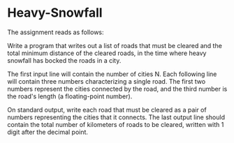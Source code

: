 # Heavy-Snowfall

The assignment reads as follows:

Write a program that writes out a list of roads that must be cleared and the total minimum distance of the cleared roads, in the time where heavy snowfall has bocked the roads in a city. 

The first input line will contain the number of cities N. Each following line will contain three numbers characterizing a single road. The first two numbers represent the cities connected by the road, and the third number is the road's length (a floating-point number).

On standard output, write each road that must be cleared as a pair of numbers representing the cities that it connects. The last output line should contain the total number of kilometers of roads to be cleared, written with 1 digit after the decimal point.
